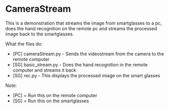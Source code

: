 # CameraStream
This is a demonstration that streams the image from smartglasses to a pc, does the hand recognition on the remote pc and streams the processed image back to the smartglasses.

What the files do:
* [PC] cameraStream.py - Sends the videostream from the camera to the remote computer
* [SG] basic_stream.py - Does the hand recognition in the remote computer and streams it back
* [SG] rec.py - This displays the processed image on the smart glasses

Note:
* [PC] = Run this on the remote computer
* [SG] = Run this on the smartglasses
